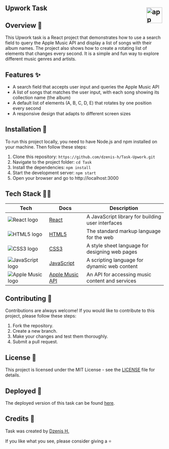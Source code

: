 ##

## <img src="https://image.winudf.com/v2/image/Y29tLmFwcGxlLmFuZHJvaWQubXVzaWNfaWNvbl8xNTI2NTAxNjYxXzAyNw/icon.png?w=170&fakeurl=1&type=.png" alt="app logo" style= "padding: 5px; padding-top: 10px; width:50px; height:50px; float: right;"> Upwork Task 

## Overview 📝

This Upwork task is a React project that demonstrates how to use a search field to query the Apple Music API and display a list of songs with their album names. The project also shows how to create a rotating list of elements that changes every second. It is a simple and fun way to explore different music genres and artists.

## Features ✨

- A search field that accepts user input and queries the Apple Music API
- A list of songs that matches the user input, with each song showing its collection name (the album)
- A default list of elements (A, B, C, D, E) that rotates by one position every second
- A responsive design that adapts to different screen sizes

## Installation 🔧

To run this project locally, you need to have Node.js and npm installed on your machine. Then follow these steps:

1. Clone this repository: `https://github.com/dzenis-h/Task-Upwork.git`
2. Navigate to the project folder: `cd Task`
3. Install the dependencies: `npm install`
4. Start the development server: `npm start`
5. Open your browser and go to http://localhost:3000

## Tech Stack 👨‍💻

| Tech | Docs | Description |
| --- | --- | --- |
| <img src="https://img.shields.io/badge/-React-61DAFB?logo=react&logoColor=white&style=for-the-badge" alt="React logo" style="display: block; margin: auto;"> | [React](https://reactjs.org/docs/getting-started.html) | A JavaScript library for building user interfaces |
| <img src="https://img.shields.io/badge/-HTML5-E34F26?logo=html5&logoColor=white&style=for-the-badge" alt="HTML5 logo" style="display: block; margin: auto;"> | [HTML5](https://developer.mozilla.org/en-US/docs/Web/Guide/HTML/HTML5) | The standard markup language for the web |
| <img src="https://img.shields.io/badge/-CSS3-1572B6?logo=css3&logoColor=white&style=for-the-badge" alt="CSS3 logo" style="display: block; margin: auto;"> | [CSS3](https://developer.mozilla.org/en-US/docs/Web/CSS) | A style sheet language for designing web pages |
| <img src="https://img.shields.io/badge/-JavaScript-F7DF1E?logo=javascript&logoColor=black&style=for-the-badge" alt="JavaScript logo" style="display: block; margin: auto;"> | [JavaScript](https://developer.mozilla.org/en-US/docs/Web/JavaScript) | A scripting language for dynamic web content |
| <img src="https://img.shields.io/badge/-Apple%20Music-FA243C?logo=apple-music&logoColor=white&style=for-the-badge" alt="Apple Music logo" style="display: block; margin: auto;"> | [Apple Music API](https://developer.apple.com/documentation/applemusicapi) | An API for accessing music content and services |

## Contributing 🙌

Contributions are always welcome! If you would like to contribute to this project, please follow these steps:

1. Fork the repository.
2. Create a new branch.
3. Make your changes and test them thoroughly.
4. Submit a pull request.

## License 📄

This project is licensed under the MIT License - see the [LICENSE](https://docs.google.com/document/d/11WK7tVoTFRMcWCuGZQCRWxEsDUEJ_6ArtfV-NjWcBCU/edit?usp=sharing) file for details.

## Deployed 🚀

The deployed version of this task can be found [here](https://task-two-xi.vercel.app).

## Credits 👏

Task was created by [Dzenis H.](https://www.dzenis.tech)

If you like what you see, please consider giving a ⭐️
